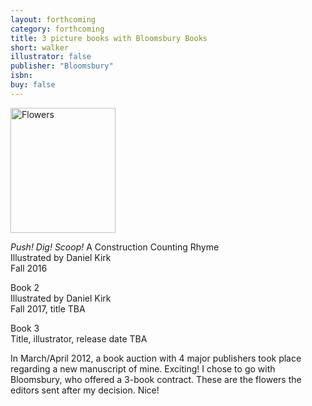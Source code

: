 ```yaml
---
layout: forthcoming
category: forthcoming
title: 3 picture books with Bloomsbury Books
short: walker
illustrator: false
publisher: "Bloomsbury"
isbn:
buy: false
---
```


<div id="bio_img_r"><img src="{{site.baseurl}}/img/books_walker_s.jpg" width="168" height="200" alt="Flowers" /></div>

<i>Push! Dig! Scoop!</i> A Construction Counting Rhyme <br /> 
Illustrated by Daniel Kirk <br />
Fall 2016

Book 2 <br />
Illustrated by Daniel Kirk <br />
Fall 2017, title TBA

Book 3 <br />
Title, illustrator, release date TBA

In March/April 2012, a book auction with 4 major publishers took place regarding a new manuscript of mine. Exciting! I chose to go with Bloomsbury, who offered a 3-book contract. These are the flowers the editors sent after my decision. Nice!